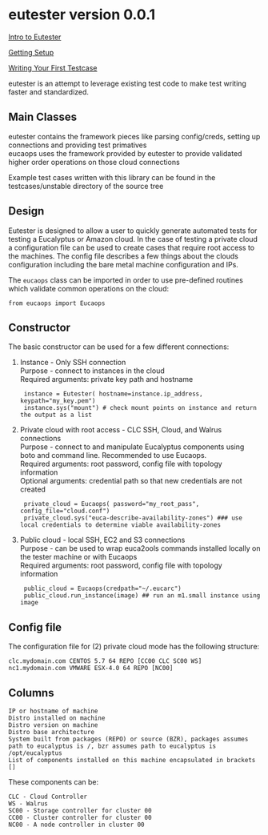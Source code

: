 eutester version 0.0.1
======================

[Intro to Eutester](http://testingclouds.wordpress.com/2012/03/04/test1/)

[Getting Setup](http://testingclouds.wordpress.com/2012/03/29/eutester-basics-part-ii-setting-up-a-development-environment/)

[Writing Your First Testcase](http://testingclouds.wordpress.com/2012/04/02/eutester-basics-part-iii-creating-your-first-testcase/)

eutester is an attempt to leverage existing test code to make test writing faster and standardized.  

Main Classes
------
eutester contains the framework pieces like parsing config/creds, setting up connections and providing test primatives  
eucaops uses the framework provided by eutester to provide validated higher order operations on those cloud connections

Example test cases written with this library can be found in the testcases/unstable directory of the source tree

Design
------

Eutester is designed to allow a user to quickly generate automated tests for testing a Eucalyptus or Amazon cloud. In the case of testing a private cloud a configuration file can be used to create cases that require root access to the machines.
The config file describes a few things about the clouds configuration including the bare metal machine configuration and IPs.

The `eucaops` class can be imported in order to use pre-defined routines which validate common operations on the cloud:

    from eucaops import Eucaops

Constructor
------

The basic constructor can be used for a few different connections:

1. Instance - Only SSH connection  
    Purpose - connect to instances in the cloud  
    Required arguments: private key path and hostname

        instance = Eutester( hostname=instance.ip_address, keypath="my_key.pem")
        instance.sys("mount") # check mount points on instance and return the output as a list
        
2. Private cloud with root access - CLC SSH, Cloud, and Walrus connections  
    Purpose - connect to and manipulate Eucalyptus components using boto and command line. Recommended to use Eucaops.  
    Required arguments: root password, config file with topology information  
    Optional arguments: credential path so that new credentials are not created

        private_cloud = Eucaops( password="my_root_pass",  config_file="cloud.conf")
        private_cloud.sys("euca-describe-availability-zones") ### use local credentials to determine viable availability-zones
        
        
3. Public cloud - local SSH, EC2 and S3 connections  
    Purpose - can be used to wrap euca2ools commands installed locally on the tester machine or with Eucaops  
    Required arguments: root password, config file with topology information

        public_cloud = Eucaops(credpath="~/.eucarc")    
        public_cloud.run_instance(image) ## run an m1.small instance using image
        
            
 
Config file
----------

The configuration file for (2) private cloud mode has the following structure:

    clc.mydomain.com CENTOS 5.7 64 REPO [CC00 CLC SC00 WS]    
    nc1.mydomain.com VMWARE ESX-4.0 64 REPO [NC00]



Columns
------ 
    IP or hostname of machine  
    Distro installed on machine  
    Distro version on machine  
    Distro base architecture
    System built from packages (REPO) or source (BZR), packages assumes path to eucalyptus is /, bzr assumes path to eucalyptus is /opt/eucalyptus
    List of components installed on this machine encapsulated in brackets []

These components can be:

    CLC - Cloud Controller   
    WS - Walrus   
    SC00 - Storage controller for cluster 00   
    CC00 - Cluster controller for cluster 00    
    NC00 - A node controller in cluster 00   